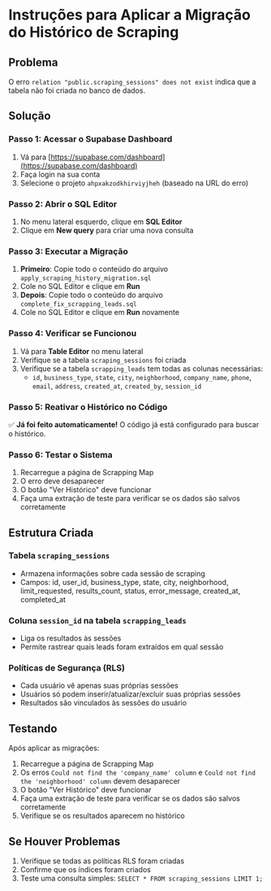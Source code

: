 # Instruções para Aplicar a Migração do Histórico de Scraping

## Problema
O erro `relation "public.scraping_sessions" does not exist` indica que a tabela não foi criada no banco de dados.

## Solução

### Passo 1: Acessar o Supabase Dashboard
1. Vá para [https://supabase.com/dashboard](https://supabase.com/dashboard)
2. Faça login na sua conta
3. Selecione o projeto `ahpxakzodkhirviyjheh` (baseado na URL do erro)

### Passo 2: Abrir o SQL Editor
1. No menu lateral esquerdo, clique em **SQL Editor**
2. Clique em **New query** para criar uma nova consulta

### Passo 3: Executar a Migração
1. **Primeiro**: Copie todo o conteúdo do arquivo `apply_scraping_history_migration.sql`
2. Cole no SQL Editor e clique em **Run**
3. **Depois**: Copie todo o conteúdo do arquivo `complete_fix_scrapping_leads.sql`
4. Cole no SQL Editor e clique em **Run** novamente

### Passo 4: Verificar se Funcionou
1. Vá para **Table Editor** no menu lateral
2. Verifique se a tabela `scraping_sessions` foi criada
3. Verifique se a tabela `scrapping_leads` tem todas as colunas necessárias:
   - `id`, `business_type`, `state`, `city`, `neighborhood`, `company_name`, `phone`, `email`, `address`, `created_at`, `created_by`, `session_id`

### Passo 5: Reativar o Histórico no Código
✅ **Já foi feito automaticamente!** O código já está configurado para buscar o histórico.

### Passo 6: Testar o Sistema
1. Recarregue a página de Scrapping Map
2. O erro deve desaparecer
3. O botão "Ver Histórico" deve funcionar
4. Faça uma extração de teste para verificar se os dados são salvos corretamente

## Estrutura Criada

### Tabela `scraping_sessions`
- Armazena informações sobre cada sessão de scraping
- Campos: id, user_id, business_type, state, city, neighborhood, limit_requested, results_count, status, error_message, created_at, completed_at

### Coluna `session_id` na tabela `scrapping_leads`
- Liga os resultados às sessões
- Permite rastrear quais leads foram extraídos em qual sessão

### Políticas de Segurança (RLS)
- Cada usuário vê apenas suas próprias sessões
- Usuários só podem inserir/atualizar/excluir suas próprias sessões
- Resultados são vinculados às sessões do usuário

## Testando
Após aplicar as migrações:
1. Recarregue a página de Scrapping Map
2. Os erros `Could not find the 'company_name' column` e `Could not find the 'neighborhood' column` devem desaparecer
3. O botão "Ver Histórico" deve funcionar
4. Faça uma extração de teste para verificar se os dados são salvos corretamente
5. Verifique se os resultados aparecem no histórico

## Se Houver Problemas
1. Verifique se todas as políticas RLS foram criadas
2. Confirme que os índices foram criados
3. Teste uma consulta simples: `SELECT * FROM scraping_sessions LIMIT 1;` 